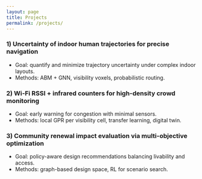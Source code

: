 ```yaml
---
layout: page
title: Projects
permalink: /projects/
---
```


### 1) Uncertainty of indoor human trajectories for precise navigation
- Goal: quantify and minimize trajectory uncertainty under complex indoor layouts.
- Methods: ABM + GNN, visibility voxels, probabilistic routing.

### 2) Wi‑Fi RSSI + infrared counters for high-density crowd monitoring
- Goal: early warning for congestion with minimal sensors.
- Methods: local GPR per visibility cell, transfer learning, digital twin.

### 3) Community renewal impact evaluation via multi-objective optimization
- Goal: policy-aware design recommendations balancing livability and access.
- Methods: graph-based design space, RL for scenario search.
